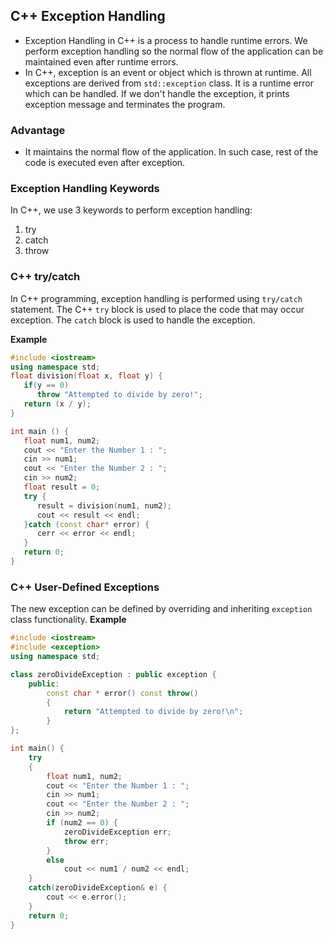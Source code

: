 ## C++ Exception Handling
- Exception Handling in C++ is a process to handle runtime errors. We perform exception handling so the normal flow of the application can be maintained even after runtime errors.
- In C++, exception is an event or object which is thrown at runtime. All exceptions are derived from `std::exception` class. It is a runtime error which can be handled. If we don't handle the exception, it prints exception message and terminates the program.

### Advantage
- It maintains the normal flow of the application. In such case, rest of the code is executed even after exception.

### Exception Handling Keywords
In C++, we use 3 keywords to perform exception handling:
1. try
2. catch
3. throw

### C++ try/catch
In C++ programming, exception handling is performed using `try/catch` statement. 
The C++ `try` block is used to place the code that may occur exception. The `catch` block is used to handle the exception.

**Example**
```cpp
#include <iostream>  
using namespace std;  
float division(float x, float y) {  
   if(y == 0)
      throw "Attempted to divide by zero!";  
   return (x / y);  
}  

int main () {  
   float num1, num2;
   cout << "Enter the Number 1 : ";
   cin >> num1;
   cout << "Enter the Number 2 : ";
   cin >> num2; 
   float result = 0;  
   try {  
      result = division(num1, num2);  
      cout << result << endl;  
   }catch (const char* error) {  
      cerr << error << endl;  
   }  
   return 0;  
}  
```

### C++ User-Defined Exceptions
The new exception can be defined by overriding and inheriting `exception` class functionality.
**Example**
```cpp
#include <iostream>  
#include <exception>  
using namespace std;  

class zeroDivideException : public exception {  
    public:  
        const char * error() const throw()  
        {  
            return "Attempted to divide by zero!\n"; 
        }  
};  

int main() {  
    try  
    {  
        float num1, num2;
        cout << "Enter the Number 1 : ";
        cin >> num1;
        cout << "Enter the Number 2 : ";
        cin >> num2; 
        if (num2 == 0) {  
            zeroDivideException err;  
            throw err;  
        }  
        else    
            cout << num1 / num2 << endl;
    }  
    catch(zeroDivideException& e) {  
        cout << e.error();  
    }  
    return 0;
}  
```

